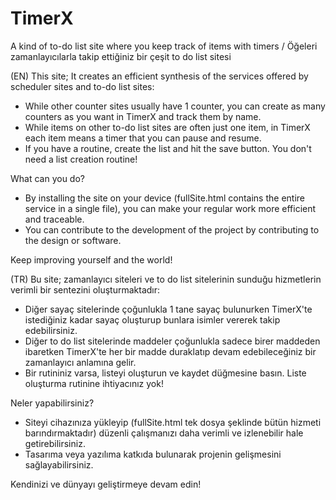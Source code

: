 # TimerX
A kind of to-do list site where you keep track of items with timers / Öğeleri zamanlayıcılarla takip ettiğiniz bir çeşit to do list sitesi

(EN)
This site; It creates an efficient synthesis of the services offered by scheduler sites and to-do list sites:
 * While other counter sites usually have 1 counter, you can create as many counters as you want in TimerX and track them by name.
 * While items on other to-do list sites are often just one item, in TimerX each item means a timer that you can pause and resume.
 * If you have a routine, create the list and hit the save button. You don't need a list creation routine!

What can you do?
 * By installing the site on your device (fullSite.html contains the entire service in a single file), you can make your regular work more efficient and traceable.
 * You can contribute to the development of the project by contributing to the design or software.

Keep improving yourself and the world!


(TR)
Bu site; zamanlayıcı siteleri ve to do list sitelerinin sunduğu hizmetlerin verimli bir sentezini oluşturmaktadır:
 * Diğer sayaç sitelerinde çoğunlukla 1 tane sayaç bulunurken TimerX'te istediğiniz kadar sayaç oluşturup bunlara isimler vererek takip edebilirsiniz.
 * Diğer to do list sitelerinde maddeler çoğunlukla sadece birer maddeden ibaretken TimerX'te her bir madde duraklatıp devam edebileceğiniz bir zamanlayıcı anlamına gelir.
 * Bir rutininiz varsa, listeyi oluşturun ve kaydet düğmesine basın. Liste oluşturma rutinine ihtiyacınız yok!


Neler yapabilirsiniz?
 * Siteyi cihazınıza yükleyip (fullSite.html tek dosya şeklinde bütün hizmeti barındırmaktadır) düzenli çalışmanızı daha verimli ve izlenebilir hale getirebilirsiniz.
 * Tasarıma veya yazılıma katkıda bulunarak projenin gelişmesini sağlayabilirsiniz.

Kendinizi ve dünyayı geliştirmeye devam edin!
